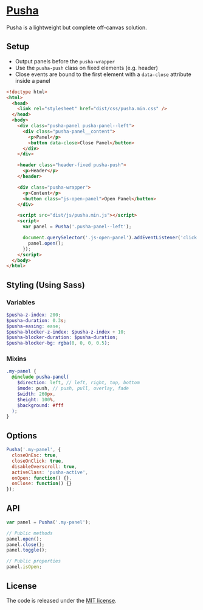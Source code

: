 # [Pusha](https://slavanga.github.io/pusha/)

Pusha is a lightweight but complete off-canvas solution.


## Setup

* Output panels before the ```pusha-wrapper```
* Use the ```pusha-push``` class on fixed elements (e.g. header)
* Close events are bound to the first element with a ```data-close``` attribute inside a panel

```html
<!doctype html>
<html>
  <head>
    <link rel="stylesheet" href="dist/css/pusha.min.css" />
  </head>
  <body>
    <div class="pusha-panel pusha-panel--left">
      <div class="pusha-panel__content">
        <p>Panel</p>
        <button data-close>Close Panel</button>
      </div>
    </div>

    <header class="header-fixed pusha-push">
      <p>Header</p>
    </header>

    <div class="pusha-wrapper">
      <p>Content</p>
      <button class="js-open-panel">Open Panel</button>
    </div>

    <script src="dist/js/pusha.min.js"></script>
    <script>
      var panel = Pusha('.pusha-panel--left');

      document.querySelector('.js-open-panel').addEventListener('click', function() {
        panel.open();
      });
    </script>
  </body>
</html>
```

## Styling (Using Sass)

### Variables

```scss
$pusha-z-index: 200;
$pusha-duration: 0.3s;
$pusha-easing: ease;
$pusha-blocker-z-index: $pusha-z-index + 10;
$pusha-blocker-duration: $pusha-duration;
$pusha-blocker-bg: rgba(0, 0, 0, 0.5);
```

### Mixins

```scss
.my-panel {
  @include pusha-panel(
    $direction: left, // left, right, top, bottom
    $mode: push, // push, pull, overlay, fade
    $width: 260px,
    $height: 100%,
    $background: #fff
  );
}
```


## Options

```js
Pusha('.my-panel', {
  closeOnEsc: true,
  closeOnClick: true,
  disableOverscroll: true,
  activeClass: 'pusha-active',
  onOpen: function() {},
  onClose: function() {}
});
```


## API
```js
var panel = Pusha('.my-panel');

// Public methods
panel.open();
panel.close();
panel.toggle();

// Public properties
panel.isOpen;
```


## License
The code is released under the [MIT license](https://github.com/slavanga/pusha/blob/master/LICENSE).
